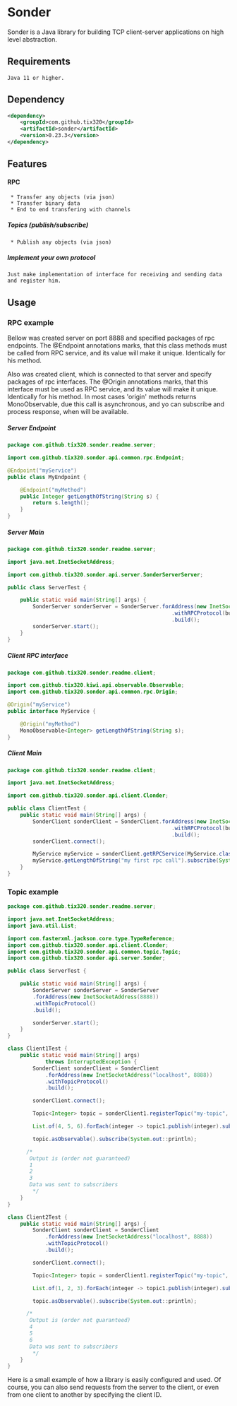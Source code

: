 # Sonder

Sonder is a Java library for building TCP client-server applications on high level abstraction.

## Requirements

```
Java 11 or higher.
```

## Dependency

```xml
<dependency>
	<groupId>com.github.tix320</groupId>
	<artifactId>sonder</artifactId>
	<version>0.23.3</version>
</dependency>
```

## Features

#### RPC

```
 * Transfer any objects (via json)
 * Transfer binary data
 * End to end transfering with channels
```

##### Topics (publish/subscribe)
```
 * Publish any objects (via json)
```

##### Implement your own protocol
```
Just make implementation of interface for receiving and sending data and register him.
```

## Usage

### RPC example


 Bellow was created server on port 8888 and specified packages of rpc endpoints.
 The @Endpoint annotations marks, that this class methods must be called from RPC service, and its value will make it unique.
 Identically for his method.
 
  Also was created client, which is connected to that server and specify packages of rpc interfaces.
  The @Origin annotations marks, that this interface must be used as RPC service, and its value will make it unique.
  Identically for his method.
  In most cases 'origin' methods returns MonoObservable, due this call is asynchronous, and yo can subscribe and process response, when will be available.
  
  ##### Server Endpoint
```java
package com.github.tix320.sonder.readme.server;

import com.github.tix320.sonder.api.common.rpc.Endpoint;

@Endpoint("myService")
public class MyEndpoint {

	@Endpoint("myMethod")
	public Integer getLengthOfString(String s) {
		return s.length();
	}
}
``` 
  
 ##### Server Main
```java
package com.github.tix320.sonder.readme.server;

import java.net.InetSocketAddress;

import com.github.tix320.sonder.api.server.SonderServerServer;

public class ServerTest {

	public static void main(String[] args) {
		SonderServer sonderServer = SonderServer.forAddress(new InetSocketAddress(8888))
                                    				.withRPCProtocol(builder -> builder.scanClasses(MyEndpoint.class))
                                    				.build();
	    sonderServer.start();
	}
}
```


 ##### Client RPC interface
```java
package com.github.tix320.sonder.readme.client;

import com.github.tix320.kiwi.api.observable.Observable;
import com.github.tix320.sonder.api.common.rpc.Origin;

@Origin("myService")
public interface MyService {

	@Origin("myMethod")
	MonoObservable<Integer> getLengthOfString(String s);
}
```

 ##### Client Main
```java
package com.github.tix320.sonder.readme.client;

import java.net.InetSocketAddress;

import com.github.tix320.sonder.api.client.Clonder;

public class ClientTest {
	public static void main(String[] args) {
		SonderClient sonderClient = SonderClient.forAddress(new InetSocketAddress("localhost", 8888))
                                    				.withRPCProtocol(builder -> builder.scanClasses(MyService.class))
                                    				.build();
        sonderClient.connect();

		MyService myService = sonderClient.getRPCService(MyService.class);
		myService.getLengthOfString("my first rpc call").subscribe(System.out::println);
	}
}

```

### Topic example


```java
package com.github.tix320.sonder.readme.server;

import java.net.InetSocketAddress;
import java.util.List;

import com.fasterxml.jackson.core.type.TypeReference;
import com.github.tix320.sonder.api.client.Clonder;
import com.github.tix320.sonder.api.common.topic.Topic;
import com.github.tix320.sonder.api.server.Sonder;

public class ServerTest {

	public static void main(String[] args) {
		SonderServer sonderServer = SonderServer
        .forAddress(new InetSocketAddress(8888))
        .withTopicProtocol()
        .build();

        sonderServer.start();
	}
}

class Client1Test {
	public static void main(String[] args)
			throws InterruptedException {
		SonderClient sonderClient = SonderClient
            .forAddress(new InetSocketAddress("localhost", 8888))
            .withTopicProtocol()
            .build();

        sonderClient.connect();

		Topic<Integer> topic = sonderClient1.registerTopic("my-topic", new TypeReference<>() {});

		List.of(4, 5, 6).forEach(integer -> topic1.publish(integer).subscribe(none -> 	System.out.println("Data was sent to subscribers")));

		topic.asObservable().subscribe(System.out::println);

	  /*
       Output is (order not guaranteed)
       1
       2
       3
       Data was sent to subscribers
        */
	}
}

class Client2Test {
	public static void main(String[] args) {
		SonderClient sonderClient = SonderClient
            .forAddress(new InetSocketAddress("localhost", 8888))
            .withTopicProtocol()
            .build();

        sonderClient.connect();

		Topic<Integer> topic = sonderClient1.registerTopic("my-topic", new TypeReference<>() {});

		List.of(1, 2, 3).forEach(integer -> topic1.publish(integer).subscribe(none -> 	System.out.println("Data was sent to subscribers")));

		topic.asObservable().subscribe(System.out::println);

	  /*
       Output is (order not guaranteed)
       4
       5
       6
       Data was sent to subscribers
        */
	}
}
```

Here is a small example of how a library is easily configured and used.
Of course, you can also send requests from the server to the client,
or even from one client to another by specifying the client ID.
